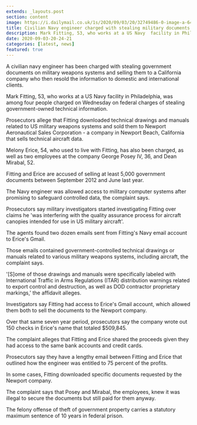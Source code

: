 ```yaml
---
extends: _layouts.post
section: content
image: https://i.dailymail.co.uk/1s/2020/09/03/20/32749486-0-image-a-64_1599160526157.jpg 
title: Civilian Navy engineer charged with stealing military documents 
description: Mark Fitting, 53, who works at a US Navy  facility in Philadelphia, was among four people charged on Wednesday on federal charges of stealing government-owned technical information. 
date: 2020-09-03-20-24-21 
categories: [latest, news] 
featured: true 
--- 
```

A civilian navy engineer has been charged with stealing government documents on military weapons systems and selling them to a California company who then resold the information to domestic and international clients. 

Mark Fitting, 53, who works at a US Navy facility in Philadelphia, was among four people charged on Wednesday on federal charges of stealing government-owned technical information.

Prosecutors allege that Fitting downloaded technical drawings and manuals related to US military weapons systems and sold them to Newport Aeronautical Sales Corporation - a company in Newport Beach, California that sells technical aircraft data.

Melony Erice, 54, who used to live with Fitting, has also been charged, as well as two employees at the company George Posey IV, 36, and Dean Mirabal, 52.  

Fitting and Erice are accused of selling at least 5,000 government documents between September 2012 and June last year.  

The Navy engineer was allowed access to military computer systems after promising to safeguard controlled data, the complaint says. 

Prosecutors say military investigators started investigating Fitting over claims he 'was interfering with the quality assurance process for aircraft canopies intended for use in US military aircraft'. 

The agents found two dozen emails sent from Fitting's Navy email account to Erice's Gmail.

Those emails contained government-controlled technical drawings or manuals related to various military weapons systems, including aircraft, the complaint says.  

'[S]ome of those drawings and manuals were specifically labeled with International Traffic in Arms Regulations (ITAR) distribution warnings related to export control and destruction, as well as DOD contractor proprietary markings,' the affidavit alleges.

Investigators say Fitting had access to Erice's Gmail account, which allowed them both to sell the documents to the Newport company. 

Over that same seven year period, prosecutors say the company wrote out 150 checks in Erice's name that totaled $509,845.

The complaint alleges that Fitting and Erice shared the proceeds given they had access to the same bank accounts and credit cards. 

Prosecutors say they have a lengthy email between Fitting and Erice that outlined how the engineer was entitled to 75 percent of the profits. 

In some cases, Fitting downloaded specific documents requested by the Newport company. 

The complaint says that Posey and Mirabal, the employees, knew it was illegal to secure the documents but still paid for them anyway.  

The felony offense of theft of government property carries a statutory maximum sentence of 10 years in federal prison.   

